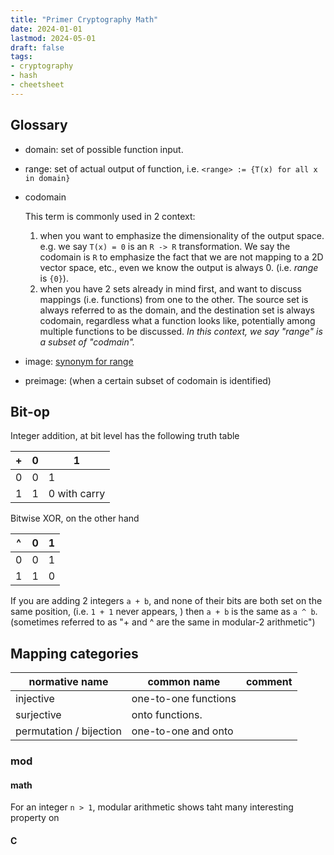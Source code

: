 ```yaml
---
title: "Primer Cryptography Math"
date: 2024-01-01
lastmod: 2024-05-01
draft: false
tags:
- cryptography
- hash
- cheetsheet
---
```


## Glossary

- domain: set of possible function input.
- range: set of actual output of function, i.e. `<range> := {T(x) for all x in domain}`
- codomain

    This term is commonly used in 2 context:
    1. when you want to emphasize the dimensionality of the output space. e.g. we say `T(x) = 0` is an `R -> R` transformation. We say the codomain is `R` to emphasize the fact that we are not mapping to a 2D vector space, etc., even we know the output is always 0. (i.e. *range* is `{0}`).
    2. when you have 2 sets already in mind first, and want to discuss mappings (i.e. functions) from one to the other. The source set is always referred to as the domain, and the destination set is always codomain, regardless what a function looks like, potentially among multiple functions to be discussed. *In this context, we say "range" is a subset of "codmain".*

- image: [synonym for range](https://math.stackexchange.com/a/3141287/745303)
- preimage: (when a certain subset of codomain is identified)

## Bit-op

Integer addition, at bit level has the following truth table

| + | 0 | 1            |
|---|---|--------------|
| 0 | 0 | 1            |
| 1 | 1 | 0 with carry |

Bitwise XOR, on the other hand

| ^ | 0 | 1 |
|---|---|---|
| 0 | 0 | 1 |
| 1 | 1 | 0 |

If you are adding 2 integers `a + b`, and none of their bits are both set on the same position, (i.e. `1 + 1` never appears, )
then `a + b` is the same as `a ^ b`. (sometimes referred to as "+ and ^ are the same in modular-2 arithmetic")

## Mapping categories

| normative name          | common name           | comment |
|-------------------------|-----------------------|---------|
| injective               | one-to-one  functions |         |
| surjective              | onto  functions.      |         |
| permutation / bijection | one-to-one and onto   |         |

### mod


#### math

For an integer `n > 1`, modular arithmetic shows taht many interesting property on 


#### C

